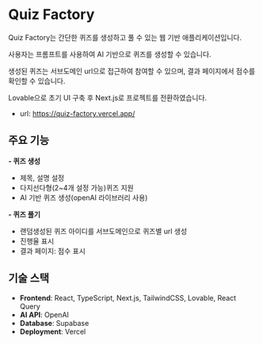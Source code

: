 # Quiz Factory 
Quiz Factory는 간단한 퀴즈를 생성하고 풀 수 있는 웹 기반 애플리케이션입니다. 

사용자는 프롬프트를 사용하여 AI 기반으로 퀴즈를 생성할 수 있습니다. 

생성된 퀴즈는 서브도메인 url으로 접근하여 참여할 수 있으며, 결과 페이지에서 점수를 확인할 수 있습니다.

Lovable으로 초기 UI 구축 후 Next.js로 프로젝트를 전환하였습니다. 

- url: https://quiz-factory.vercel.app/

##  주요 기능
**- 퀴즈 생성**
  - 제목, 설명 설정
  - 다지선다형(2~4개 설정 가능)퀴즈 지원
  - AI 기반 퀴즈 생성(openAI 라이브러리 사용)

**- 퀴즈 풀기**
  - 랜덤생성된 퀴즈 아이디를 서브도메인으로 퀴즈별 url 생성
  - 진행율 표시
  - 결과 페이지: 점수 표시

## 기술 스택
- **Frontend**: React, TypeScript, Next.js, TailwindCSS, Lovable, React Query
- **AI API**: OpenAI
- **Database**: Supabase
- **Deployment**: Vercel
